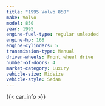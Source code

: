 ```yaml
---
title: "1995 Volvo 850"
make: Volvo
model: 850
year: 1995
engine-fuel-type: regular unleaded
engine-hp: 168
engine-cylinders: 5
transmission-type: Manual
driven-wheels: Front wheel drive
number-of-doors: 4
market-category: Luxury
vehicle-size: Midsize
vehicle-style: Sedan
---
```


{{< car_info >}}
